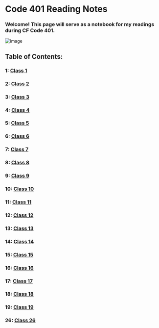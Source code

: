 # Code 401 Reading Notes
### Welcome! This page will serve as a notebook for my readings during CF Code 401.
![image](https://inteng-storage.s3.amazonaws.com/img/iea/9lwjAVnM6E/sizes/ocde_resize_md.jpg)
## Table of Contents:
### 1: [Class 1](../401/class-1.md)
### 2: [Class 2](../401/class-2.md)
### 3: [Class 3](../401/class-3.md)
### 4: [Class 4](../401/class-4.md)
### 5: [Class 5](../401/class-5.md)
### 6: [Class 6](../401/class-6.md)
### 7: [Class 7](../401/class-7.md)
### 8: [Class 8](../401/class-8.md)
### 9: [Class 9](../401/class-9.md)
### 10: [Class 10](../401/class-10.md)
### 11: [Class 11](../401/class-11.md)
### 12: [Class 12](../401/class-12.md)
### 13: [Class 13](../401/class-13.md)
### 14: [Class 14](../401/class-14.md)
### 15: [Class 15](../401/class-15.md)
### 16: [Class 16](../401/class-16.md)
### 17: [Class 17](../401/class-17.md)
### 18: [Class 18](../401/class-18.md)
### 19: [Class 19](../401/class-19.md)
### 26: [Class 26](../401/class-26.md)
